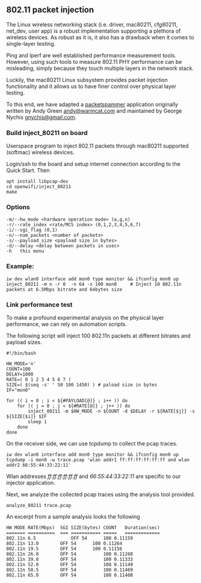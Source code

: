 <!--
Author: Michael Mehari
SPDX-FileCopyrightText: 2019 UGent
SPDX-License-Identifier: AGPL-3.0-or-later
-->

## 802.11 packet injection

The Linux wireless networking stack (i.e. driver, mac80211, cfg80211, net_dev, user app) is a robust implementation supporting a plethora of wireless devices. As robust as it is, it also has a drawback when it comes to single-layer testing. 

Ping and Iperf are well established performance measurement tools. However, using such tools to measure 802.11 PHY performance can be misleading, simply because they touch multiple layers in the network stack. 

Luckily, the mac80211 Linux subsystem provides packet injection functionality and it allows us to have finer control over physical layer testing.

To this end, we have adapted a [packetspammer](https://github.com/gnychis/packetspammer) application originally written by Andy Green <andy@warmcat.com> and maintained by George Nychis <gnychis@gmail.com>.

### Build inject_80211 on board
Userspace program to inject 802.11 packets through mac80211 supported (softmac) wireless devices.

Login/ssh to the board and setup internet connection according to the Quick Start. Then
```
apt install libpcap-dev
cd openwifi/inject_80211
make
```

### Options
  ```
-m/--hw_mode <hardware operation mode> (a,g,n)
-r/--rate_index <rate/MCS index> (0,1,2,3,4,5,6,7)
-i/--sgi_flag (0,1)
-n/--num_packets <number of packets>
-s/--payload_size <payload size in bytes>
-d/--delay <delay between packets in usec>
-h   this menu
  ```

### Example:
```
iw dev wlan0 interface add mon0 type monitor && ifconfig mon0 up
inject_80211 -m n -r 0  -n 64 -s 100 mon0     # Inject 10 802.11n packets at 6.5Mbps bitrate and 64bytes size
```

### Link performance test

To make a profound experimental analysis on the physical layer performance, we can rely on automation scripts.

The following script will inject 100 802.11n packets at different bitrates and payload sizes.

```
#!/bin/bash

HW_MODE='n'
COUNT=100
DELAY=1000
RATE=( 0 1 2 3 4 5 6 7 )
SIZE=( $(seq -s' ' 50 100 1450) ) # paload size in bytes
IF="mon0"

for (( i = 0 ; i < ${#PAYLOAD[@]} ; i++ )) do
	for (( j = 0 ; j < ${#RATE[@]} ; j++ )) do
		inject_80211 -m $HW_MODE -n $COUNT -d $DELAY -r ${RATE[$j]} -s ${SIZE[$i]} $IF
		sleep 1
	done
done

```

On the receiver side, we can use tcpdump to collect the pcap traces.

```
iw dev wlan0 interface add mon0 type monitor && ifconfig mon0 up
tcpdump -i mon0 -w trace.pcap 'wlan addr1 ff:ff:ff:ff:ff:ff and wlan addr2 66:55:44:33:22:11'
```

Wlan addresses *ff:ff:ff:ff:ff:ff* and *66:55:44:33:22:11* are specific to our injector application.

Next, we analyze the collected pcap traces using the analysis tool provided.

```
analyze_80211 trace.pcap
```

An excerpt from a sample analysis looks the following

```
HW MODE	RATE(Mbps)	SGI	SIZE(bytes)	COUNT	Duration(sec)
=======	==========	===	===========	=====	=============
802.11n	6.5           	OFF	54		100	0.11159
802.11n	13.0		OFF	54		100	0.11264
802.11n	19.5		OFF	54		100	0.11156
802.11n	26.0		OFF	54	    	100	0.11268
802.11n	39.0		OFF	54	    	100	0.11333
802.11n	52.0		OFF	54	    	100	0.11149
802.11n	58.5		OFF	54	    	100	0.11469
802.11n	65.0		OFF	54	    	100	0.11408
```

